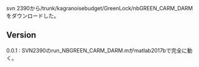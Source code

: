 
svn 2390から/trunk/kagranoisebudget/GreenLock/nbGREEN_CARM_DARMをダウンロードした。

## Version

0.0.1 : SVN2390のrun_NBGREEN_CARM_DARM.mがmatlab2017bで完全に動く。

